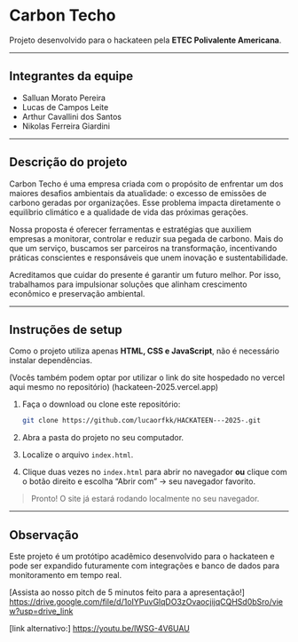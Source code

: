# Carbon Techo

Projeto desenvolvido para o hackateen pela **ETEC Polivalente Americana**.

---

## Integrantes da equipe

* Salluan Morato Pereira
* Lucas de Campos Leite
* Arthur Cavallini dos Santos
* Nikolas Ferreira Giardini

---

## Descrição do projeto

Carbon Techo é uma empresa criada com o propósito de enfrentar um dos maiores desafios ambientais da atualidade: o excesso de emissões de carbono geradas por organizações. Esse problema impacta diretamente o equilíbrio climático e a qualidade de vida das próximas gerações.

Nossa proposta é oferecer ferramentas e estratégias que auxiliem empresas a monitorar, controlar e reduzir sua pegada de carbono. Mais do que um serviço, buscamos ser parceiros na transformação, incentivando práticas conscientes e responsáveis que unem inovação e sustentabilidade.

Acreditamos que cuidar do presente é garantir um futuro melhor. Por isso, trabalhamos para impulsionar soluções que alinham crescimento econômico e preservação ambiental.

---

## Instruções de setup

Como o projeto utiliza apenas **HTML, CSS e JavaScript**, não é necessário instalar dependências.

(Vocês também podem optar por utilizar o link do site hospedado no vercel aqui mesmo no repositório) (hackateen-2025.vercel.app)

1. Faça o download ou clone este repositório:

   ```bash
   git clone https://github.com/lucaorfkk/HACKATEEN---2025-.git
   ```

2. Abra a pasta do projeto no seu computador.

3. Localize o arquivo `index.html`.

4. Clique duas vezes no `index.html` para abrir no navegador **ou** clique com o botão direito e escolha “Abrir com” → seu navegador favorito.

> Pronto! O site já estará rodando localmente no seu navegador.

---

## Observação

Este projeto é um protótipo acadêmico desenvolvido para o hackateen e pode ser expandido futuramente com integrações e banco de dados para monitoramento em tempo real.

[Assista ao nosso pitch de 5 minutos feito para a apresentação!] https://drive.google.com/file/d/1oIYPuvGlqDO3zOvaocjijqCQHSd0bSro/view?usp=drive_link

[link alternativo:] https://youtu.be/lWSG-4V6UAU

